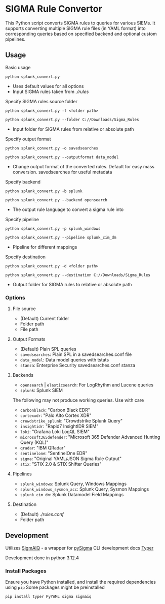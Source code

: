 # SIGMA Rule Convertor 
This Python script converts SIGMA rules to queries for various SIEMs. It supports converting multiple SIGMA rule files (in YAML format) into corresponding queries based on specified backend and optional custom pipelines.

## Usage
Basic usage

`python splunk_convert.py `
- Uses default values for all options
- Input SIGMA rules taken from *./rules*

Specify SIGMA rules source folder

`python splunk_convert.py -f <folder path>`

`python splunk_convert.py --folder C://Downloads/Sigma_Rules`
- Input folder for SIGMA rules from relative or absolute path

Specify output format

`python splunk_convert.py -o savedsearches`

`python splunk_convert.py --outputformat data_model`
- Change output format of the converted rules. Default for easy mass conversion. savedsearches for useful metadata

Specify backend

`python splunk_convert.py -b splunk`

`python splunk_convert.py --backend opensearch`
- The output rule language to convert a sigma rule into

Specify pipeline

`python splunk_convert.py -p splunk_windows`

`python splunk_convert.py --pipeline splunk_cim_dm`
- Pipeline for different mappings

Specify destination

`python splunk_convert.py -d <folder path>`

`python splunk_convert.py --destination C://Downloads/Sigma_Rules`
- Output folder for SIGMA rules to relative or absolute path



### Options
1. File source
   - (Default) Current folder
   - Folder path
   - File path
2. Output Formats
   - (Default) Plain SPL queries
   - `savedsearches`: Plain SPL in a savedsearches.conf file
   - `data_model`: Data model queries with tstats
   - `stanza`: Enterprise Security savedsearches.conf stanza
3. Backends
   - `opensearch` | `elasticsearch`: For LogRhythm and Lucene queries
   - `splunk`: Splunk SIEM

   The following may not produce working queries. Use with care
   - `carbonblack`: "Carbon Black EDR"
   - `cortexxdr`: "Palo Alto Cortex XDR"
   - `crowdstrike_splunk`: "Crowdstrike Splunk Query"
   - `insightidr`: "Rapid7 InsightIDR SIEM"
   - `loki`: "Grafana Loki LogQL SIEM"
   - `microsoft365defender`: "Microsoft 365 Defender Advanced Hunting Query (KQL)"
   - `qradar`: "IBM QRadar"
   - `sentinelone`: "SentinelOne EDR"
   - `sigma`: "Original YAML/JSON Sigma Rule Output"
   - `stix`: "STIX 2.0 & STIX Shifter Queries"
4. Pipelines
   - `splunk_windows`: Splunk Query, Windows Mappings 
   - `splunk_windows_sysmon_acc`: Splunk Query, Sysmon Mappings 
   - `splunk_cim_dm`: Splunk Datamodel Field Mappings 
5. Destination
   - (Default) *./rules.conf*
   - Folder path

## Development
Utilizes [SigmAIQ](https://github.com/AttackIQ/SigmAIQ) - a wrapper for [pySigma](https://github.com/SigmaHQ/pySigma)
CLI development docs [Typer](https://typer.tiangolo.com/tutorial/options/callback-and-context/#validate-cli-parameters)

Development done in python 3.12.4
### Install Packages
Ensure you have Python installed, and install the required dependencies using `pip`
Some packages might be preinstalled

`pip install typer PyYAML sigma sigmaiq`
